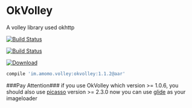 OkVolley
========

A volley library used okhttp

[![Build Status](https://drone.io/github.com/googolmo/OkVolley/status.png)](https://drone.io/github.com/googolmo/OkVolley/latest)

[![Build Status](https://travis-ci.org/googolmo/OkVolley.svg?branch=master)](https://travis-ci.org/googolmo/OkVolley)

[ ![Download](https://api.bintray.com/packages/googolmo/maven/okvolley/images/download.svg) ](https://bintray.com/googolmo/maven/okvolley/_latestVersion)

```groovy
compile 'im.amomo.volley:okvolley:1.1.2@aar'
```

###Pay Attention###
if you use OkVolley which version >= 1.0.6, you should also use [picasso](http://square.github.io/picasso/) version >= 2.3.0
now you can use [glide](https://github.com/bumptech/glide) as your imageloader
